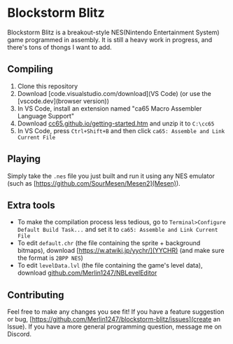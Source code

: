 # Blockstorm Blitz

Blockstorm Blitz is a breakout-style NES(Nintendo Entertainment System) game programmed in assembly. It is still a heavy work in progress, and there's tons of thongs I want to add.

## Compiling

1. Clone this repository
2. Download [code.visualstudio.com/download](VS Code) (or use the [vscode.dev](browser version))
3. In VS Code, install an extension named "ca65 Macro Assembler Language Support"
4. Download [cc65.github.io/getting-started.htm](cc65) and unzip it to `C:\cc65`
5. In VS Code, press `Ctrl+Shift+B` and then click `ca65: Assemble and Link Current File`

## Playing

Simply take the `.nes` file you just built and run it using any NES emulator (such as [https://github.com/SourMesen/Mesen2](Mesen)).

## Extra tools

- To make the compilation process less tedious, go to `Terminal>Configure Default Build Task...` and set it to `ca65: Assemble and Link Current File`
- To edit `default.chr` (the file containing the sprite + background bitmaps), download [https://w.atwiki.jp/yychr/](YYCHR) (and make sure the format is `2BPP NES`)
- To edit `levelData.lvl` (the file containing the game's level data), download [github.com/Merlin1247/NBLevelEditor](NBLevelEditor)

## Contributing

Feel free to make any changes you see fit! If you have a feature suggestion or bug, [https://github.com/Merlin1247/blockstorm-blitz/issues](create an Issue). If you have a more general programming question, message me on Discord.

